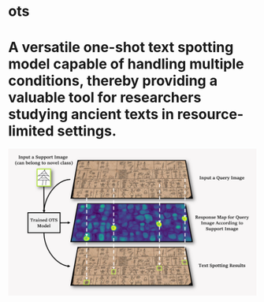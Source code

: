 # ots

# A versatile one-shot text spotting model capable of handling multiple conditions, thereby providing a valuable tool for researchers studying ancient texts in resource-limited settings.

<img src="https://github.com/infinite-hwb/ots/blob/master/ST/Images/readme/readme.png" width="633" >
